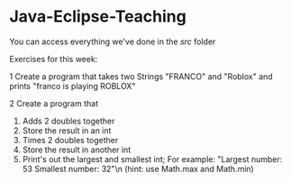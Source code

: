 ﻿# Java-Eclipse-Teaching

You can access everything we've done in the *src* folder

Exercises for this week:

1 Create a program that takes two Strings "FRANCO" and "Roblox" and prints "franco is playing ROBLOX"

2 Create a program that 
  1. Adds 2 doubles together
  2. Store the result in an int
  3. Times 2 doubles together
  4. Store the result in another int
  5. Print's out the largest and smallest int;
  For example: "Largest number: 53   Smallest number: 32"\n
  (hint: use Math.max and Math.min)
